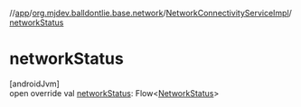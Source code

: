 //[app](../../../index.md)/[org.mjdev.balldontlie.base.network](../index.md)/[NetworkConnectivityServiceImpl](index.md)/[networkStatus](network-status.md)

# networkStatus

[androidJvm]\
open override val [networkStatus](network-status.md): Flow&lt;[NetworkStatus](../-network-status/index.md)&gt;
